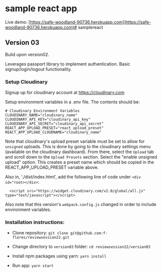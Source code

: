 # sample react app

Live demo: [https://safe-woodland-90736.herokuapp.com](https://safe-woodland-90736.herokuapp.com)# samplereact

## Version 03

Build upon version02.

Leverages passport library to implement authentication. Basic signup/login/logout functionality.

### Setup Cloudinary

Signup up for cloudinary account at https://cloudinary.com

Setup environment variables in a .env file. The contents should be:

```
# Cloudinary Environment Variables
CLOUDINARY_NAME="cloudinary_name"
CLOUDINARY_API_KEY="cloudinary_api_key"
CLOUDINARY_API_SECRET="cloudinary_api_secret"
REACT_APP_UPLOAD_PRESET="react_upload_preset"
REACT_APP_UPLOAD_CLOUDNAME="cloudinary_name"
```
Note that cloudinary's upload preset variable must be set to allow for `unsigned` uploads.
This is done by going to the cloudinary settings menu (available on the cloudinary dashboard).
From there, select the `Upload` tab and scroll down to the `Upload Presets` section. Select
the "enable unsigned upload" option. This creates a preset name which should be copied in the
REACT_APP_UPLOAD_PRESET variable above.

Also in, './dist/index.html', add the following line of code under `<div id="root></div>`:

```
  <script src="https://widget.cloudinary.com/v2.0/global/all.js" type="text/javascript"></script>
```

Also note that this version's `webpack.config.js` changed in order to include environment variables.

### Installation instructions:

* Clone repository: `git clone git@github.com:f-flores/reviewsession22.git`

* Change directory to `version03` folder: `cd reviewsession22/version03`

* Install npm packages using yarn: `yarn install`

* Run app: `yarn start`
